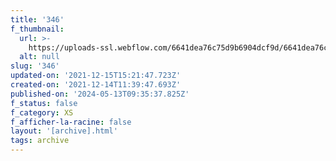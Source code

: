 ```yaml
---
title: '346'
f_thumbnail:
  url: >-
    https://uploads-ssl.webflow.com/6641dea76c75d9b6904dcf9d/6641dea76c75d9b6904dd2fa_346.jpg
  alt: null
slug: '346'
updated-on: '2021-12-15T15:21:47.723Z'
created-on: '2021-12-14T11:39:47.693Z'
published-on: '2024-05-13T09:35:37.825Z'
f_status: false
f_category: XS
f_afficher-la-racine: false
layout: '[archive].html'
tags: archive
---
```



